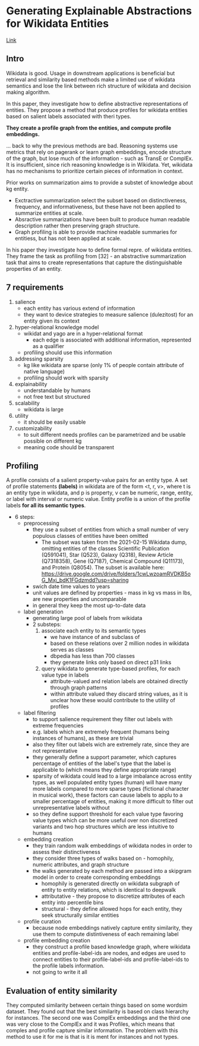 # Generating Explainable Abstractions for Wikidata Entities

[Link](https://wikidataworkshop.github.io/2022/papers/Wikidata_Workshop_2022_paper_8269.pdf)

## Intro

Wikidata is good.
Usage in downstream applications is beneficial but retrieval and similarity based methods make a limited use of wikidata semantics and lose the link between rich structure of wikidata and decision making algorithm.

In this paper, they investigate how to define abstractive representations of entities.
They propose a method that produce profiles for wikidata entities based on salient labels associated with theri types.

**They create a profile graph from the entities, and compute profile embeddings.**

... back to why the previous methods are bad.
Reasoning systems use metrics that rely on pagerank or learn graph embeddings, encode structure of the graph, but lose much of the information - such as TransE or ComplEx.
It is insufficient, since rich reasoning knowledge is in Wikidata.
Yet, wikidata has no mechanisms to prioritize certain pieces of information in context.

Prior works on summarization aims to provide a substet of knowledge about kg entity.
- Exctractive summarization select the subset based on distinctiveness, frequency, and informativeness, but these have not been applied to summarize entities at scale.
- Absractive summarizations have been built to produce human readable description rather then preserving graph structure.
- Graph profiling is able to provide machine readable summaries for entitiess, but has not been applied at scale.

In his paper they investigate how to define formal repre. of wikidata entities.
They frame the task as profiling from [32] - an abstractive summarization task that aims to create representations that capture the distinguishable properties of an entity.

## 7 requirements

1. salience
   - each entity has various extend of information
   - they want to device strategies to measure salience (dulezitost) for an entity given its context
2. hyper-relational knowledge model
   - wikidat and yago are in a hyper-relational format
     - each edge is associated with additional information, represented as a qualifier
   - profiling should use this information
3. addressing sparsity
   - kg like wikidata are sparse (only 1% of people contain attribute of native language)
   - profiling should work with sparsity
4. explainability
   - understandable by humans
   - not free text but structured
5. scalability
   - wikidata is large
6. utility
   - it should be easily usable
7. customizability
   - to suit different needs profiles can be parametrized and be usable possible on different kg
   - meaning code should be transparent

## Profiling  

A profile consists of a salient property-value pairs for an entity type.
A set of profile statements **(labels)** in wikidata are of the form <t, r, v>, where t is an entity type in wikidata, and p is property, v can be numeric, range, entity, or label with interval or numeric value.
Entity profile is a union of the profile labels **for all its semantic types**. 

- 6 steps:
  - preprocessing
    - they use a subset of entities from which a small number of very populous classes of entities have been omitted
      - The subset was taken from the 2021-02-15 Wikidata dump, omitting entities of the classes Scientific Publication (Q591041), Star (Q523), Galaxy (Q318), Review Article (Q7318358), Gene (Q7187), Chemical Compound (Q11173), and Protein (Q8054). The subset is available here: https://drive.google.com/drive/folders/1cwLwzoamRVDKB5oG_Mxj_bdK1FGdzmdd?usp=sharing
    - swich date time values to years
    - unit values are defined by properties - mass in kg vs mass in lbs, are new properties and uncomparable
    - in general they keep the most up-to-date data
  - label generation
    - generating large pool of labels from wikidata
    - 2 substeps:
      1. associate each entity to its semantic types
           - we have instance of and subclass of
           - based on these relations over 2 million nodes in wikidata serves as classes
           - dbpedia has less than 700 classes
           - they generate links only based on direct p31 links
      2. query wikidata to generate type-based profiles, for each value type in labels
         - attribute-valued and relation labels are obtained directly through graph patterns
         -  within attribute valued they discard string values, as it is unclear how these would contribute to the utility of profiles
  - label filtering
    - to support salience requirement they filter out labels with extreme frequencies
    - e.g. labels which are extremely frequent (humans being instances of humans), as these are trivial
    - also they filter out labels wich are extremely rate, since they are not representative
    - they generally define a support parameter, which captures percentage of entities of the label's type that the label is applicable to (which means they define appropriate range)
    - sparsity of wikidata could lead to a large imbalance across entity types, as well populated entity types (human) will have many more labels compared to more sparse types (fictional character in musical work), these factors can cause labels to applu to a smaller percentage of entities, making it more difficult to filter out unrepresentative labels without
    - so they define support threshold for each value type favoring value types which can be more useful over non discretized variants and two hop structures which are less intuitive to humans
  - embedding creation
    - they train random walk embeddings of wikidata nodes in order to assess their distinctiveness
    - they consider three types of walks based on - homophily, numeric attributes, and graph structure
    - the walks generated by each method are passed into a skipgram model in order to create corresponding embeddings
      - homophily is generated directly on wikidata subgraph of entity to entity relations, which is identical to deepwalk
      - attributative - they propose to discretize attributes of each entity into percentile bins
      - structural - they define allowed hops for each entity, they seek structurally similar entities
  - profile curation
    - because node embeddings natively capture entity similarity, they use them to compute distintiveness of each remaining label
  - profile embedding creation
    - they construct a profile based knowledge graph, where wikidata entities and profile-label-ids are nodes, and edges are used to connect entities to their profile-label-ids and profile-label-ids to the profile labels information.
    - not going to write it all

## Evaluation of entity similarity

They computed similarity between certain things based on some wordsim dataset.
They found out that the best similarity is based on class hierarchy for instances.
The second one was ComplEx embeddings and the third one was very close to the ComplEx and it was Profiles, which means that comples and profile capture similar information.
The problem with this method to use it for me is that is it is ment for instances and not types.